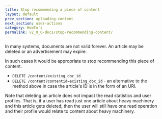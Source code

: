 ```yaml
---
title: Stop recommending a piece of content
layout: default
prev_section: uploading-content
next_section: user-actions
category: HowTo's
permalink: v2_0_0-docs/stop-recommending-content/
---
```

In many systems, documents are not valid forever. An article may be deleted or an advertisement may expire.

In such cases it would be appropriate to stop recommending this piece of content.


* `DELETE /content/existing_doc_id`
* `DELETE /content?contentid=existing_doc_id` - an alternative to the method above in case the article's ID is in the form of an URI.

Note that deleting an article does not impact the read statistics and user profiles.
That is, if a user has read just one article about heavy machinery and this article gets deleted, then the user will still have one read operation and their profile would relate to content about heavy machinery.
